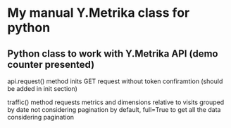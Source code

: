 # My manual Y.Metrika class for python

## Python class to work with Y.Metrika API (demo counter presented)

api.request() method inits GET request without token confiramtion (should be added in init section)

traffic() method requests metrics and dimensions relative to visits grouped by date not considering pagination by default, full=True to get all the data considering pagination
